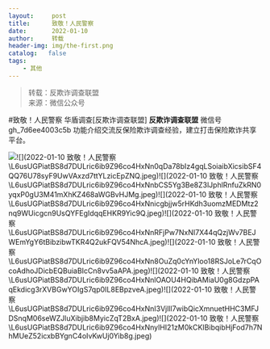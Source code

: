 ```yaml
---
layout:     post
title:      致敬！人民警察
date:       2022-01-10
author:     转载
header-img: img/the-first.png
catalog:   false
tags:
    - 其他
---
```


<blockquote><p>转载：反欺诈调查联盟<br>
来源：微信公众号</p></blockquote>

#致敬！人民警察
华盾调查[反欺诈调查联盟]
**反欺诈调查联盟**
微信号gh_7d6ee4003c5b
功能介绍交流反保险欺诈调查经验，建立打击保险欺诈共享平台。

![]({{site.baseurl}}/postimg/L6usUGPiatBS8d7DULric6ib9Z96co4HxNnrAicKjichjn1OHb5Pl78iaTnEib0ewiaiafibKItygVttHY6QlA8qEibNIwCKA.jpeg)​![](2022-01-10
致敬！人民警察\\L6usUGPiatBS8d7DULric6ib9Z96co4HxNn0qDa78bIz4gqLSoiaibXicsibSF4QQ76U78syF9UwVAxzd7ttYLzicEpZNQ.jpeg)![](2022-01-10
致敬！人民警察\\L6usUGPiatBS8d7DULric6ib9Z96co4HxNnbCS5Yg3Be8Z3lJphlRnfuZkRN0yqxP0gU3M41mXhKZ468aWGBvHJMg.jpeg)​![](2022-01-10
致敬！人民警察\\L6usUGPiatBS8d7DULric6ib9Z96co4HxNnicgbjjw5rHKdh3uomzMEDMtz2nq9WUicgcn9UsQYFEgIdqqEHKR9Yic9Q.jpeg)​![](2022-01-10
致敬！人民警察\\L6usUGPiatBS8d7DULric6ib9Z96co4HxNnRFjPw7NxNI7X44qQzjWv7BEJWEmYgY6tBibzibwTKR4Q2ukFQV54NhcA.jpeg)​![](2022-01-10
致敬！人民警察\\L6usUGPiatBS8d7DULric6ib9Z96co4HxNn8OuZq0cYnYloo18RSJoLe7rCqOcoAdhoJDicbEQBuiaBIcCn8vv5aAPA.jpeg)​![](2022-01-10
致敬！人民警察\\L6usUGPiatBS8d7DULric6ib9Z96co4HxNnlOAOU4HQibAMiaU0g8GdzpPAqEkdicg3rXVBGwYOIgS7qp0IL8EBpzveA.jpeg)​![](2022-01-10
致敬！人民警察\\L6usUGPiatBS8d7DULric6ib9Z96co4HxNnI3Vjlll7wibQicXmnuetHHC3MFJDSnqM06seWZJluXibjib8MyicZqT2BxA.jpeg)​![](2022-01-10
致敬！人民警察\\L6usUGPiatBS8d7DULric6ib9Z96co4HxNnylHI21zM0kCKIBibqibHjFod7h7NhMUeZ52icxbBYgnC4oIvKwUj0Yib8g.jpeg)​
